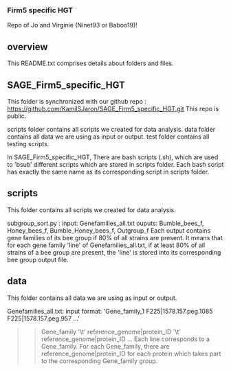 ### Firm5 specific HGT

Repo of Jo and Virginie (Ninet93 or Baboo19)! 


## overview
This README.txt comprises details about folders and files.


## SAGE_Firm5_specific_HGT
This folder is synchronized with our github repo : https://github.com/KamilSJaron/SAGE_Firm5_specific_HGT.git
This repo is public.

scripts folder contains all scripts we created for data analysis.
data folder contains all data we are using as input or output.
test folder contains all testing scripts.


In SAGE_Firm5_specific_HGT, There are bash scripts (.sh), which are used to 'bsub' different scripts which are stored in scripts folder.
Each bash script has exactly the same name as its corresponding script in scripts folder.



## scripts
This folder contains all scripts we created for data analysis.

subgroup_sort.py :
input: Genefamilies_all.txt
ouputs: Bumble_bees_f, Honey_bees_f, Bumble_Honey_bees_f, Outgroup_f
Each output contains gene families of its bee group if 80% of all strains are present.
It means that for each gene family 'line' of Genefamilies_all.txt, if at least 80% of all strains of a bee group are present, the 'line' is stored into its corresponding bee group output file.




## data
This folder contains all data we are using as input or output.

Genefamilies_all.txt: input
format: 'Gene_family_1	F225|1578.157.peg.1085	F225|1578.157.peg.957 ...'
>> Gene_family '\t' reference_genome|protein_ID '\t' reference_genome|protein_ID ...
Each line corresponds to a Gene_family. For each Gene_family, there are reference_genome|protein_ID for each protein which takes part to the corresponding Gene_family group.



